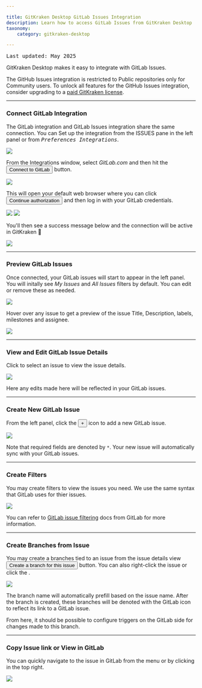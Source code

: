 ```yaml
---

title: GitKraken Desktop GitLab Issues Integration
description: Learn how to access GitLab Issues from GitKraken Desktop
taxonomy:
    category: gitkraken-desktop

---
```


<kbd>Last updated: May 2025</kbd>

GitKraken Desktop makes it easy to integrate with GitLab Issues.

<div class='callout callout--basic'>
    <p>The GitHub Issues integration is restricted to Public repositories only for Community users. To unlock all features for the GitHub Issues integration, consider upgrading to a <a href="https://gitkraken.com/pricing?source=help_center&product=gitkraken"> paid GitKraken license</a>. </p>
</div>

***

### Connect GitLab Integration

The GitLab integration and GitLab Issues integration share the same connection. You can Set up the integration from the ISSUES pane in the left panel or from <kbd><i>Preferences   <i class='fa fa-caret-right'></i>   Integrations</i></kbd>.

<img src="/wp-content/uploads/connect-gitlab-issues-2025.png" srcset="/wp-content/uploads/connect-gitlab-issues-2025@2x.png" class="help-center-img img-bordered">


From the Integrations window, select _GitLab.com_ and then hit the <button class='button button--success button--ui button--nolink'>Connect to GitLab</button> button.

<img src="/wp-content/uploads/connect-gitlab-2025.png" srcset="/wp-content/uploads/connect-gitlab-2025@2x.png 2x" class="help-center-img img-bordered">

This will open your default web browser where you can click <button class='button button--success button--ui button--nolink'>Continue authorization</button> and then log in with your GitLab credentials.

<img src="/wp-content/uploads/authorize-gitlab.png" srcset="/wp-content/uploads/authorize-gitlab@2x.png 2x" class="help-center-img img-bordered">

<img src="/wp-content/uploads/gitlab-sign-in.png" srcset="/wp-content/uploads/gitlab-sign-in@2x.png 2x" class="help-center-img img-bordered">

You'll then see a success message below and the connection will be active in GitKraken 🎉

<img src="/wp-content/uploads/auth-success-gitlab-1.png" srcset="/wp-content/uploads/auth-success-gitlab-1@2x.png 2x" class="help-center-img img-bordered">

***

### Preview GitLab Issues

Once connected, your GitLab issues will start to appear in the left panel. You will initally see  _My Issues_ and _All Issues_ filters by default. You can edit or remove these as needed.

<img src="/wp-content/uploads/gitlab-issues-list-2025.png" srcset="/wp-content/uploads/gitlab-issues-list-2025@2x.png" class="help-center-img img-bordered">

Hover over any issue to get a preview of the issue Title, Description, labels, milestones and assignee.

<img src="/wp-content/uploads/gitlab-issue-hover-2025.png" srcset="/wp-content/uploads/gitlab-issue-hover-2025@2x.png" class="help-center-img img-bordered">

***

### View and Edit GitLab Issue Details

Click to select an issue to view the issue details.

<img src="/wp-content/uploads/github-issue-view-click-2025.png" srcset="/wp-content/uploads/github-issue-view-click-2025@2x.png" class="help-center-img img-bordered">

Here any edits made here will be reflected in your GitLab issues.

***

### Create New GitLab Issue

From the left panel, click the <button class='button button--success button--ui button--nolink'>+</button> icon to add a new GitLab issue.

<img src="/wp-content/uploads/gitlab-issue-create-2025.png" srcset="/wp-content/uploads/gitlab-issue-create-2025@2x.png" class="help-center-img img-bordered">

Note that required fields are denoted by `*`. Your new issue will automatically sync with your GitLab issues.

***

### Create Filters

You may create filters to view the issues you need. We use the same syntax that GitLab uses for thier issues.

<img src="/wp-content/uploads/gitlab-filter-create-2025.png" srcset="/wp-content/uploads/gitlab-filter-create-2025@2x.png" class="help-center-img img-bordered">

You can refer to [GitLab issue filtering](https://docs.gitlab.com/ee/user/search/index.html#filtering-issue-and-merge-request-lists) docs from GitLab for more information.

***

### Create Branches from Issue

You may create a branches tied to an issue from the issue details view <button class='button button--success button--ui button--nolink'>Create a branch for this issue</button> button. You can also right-click the issue or click the <kbd> <i class="fa fa-ellipsis-v"></i> </kbd>.

<img src="/wp-content/uploads/gitlab-issue-create-branch-2025.png" srcset="/wp-content/uploads/gitlab-issue-create-branch-2025@2x.png" class="help-center-img img-bordered">

The branch name will automatically prefill based on the issue name. After the branch is created, these branches will be denoted with the GitLab icon to reflect its link to a GitLab issue.

From here, it should be possible to configure triggers on the GitLab side for changes made to this branch.

***

### Copy Issue link or View in GitLab

You can quickly navigate to the issue in GitLab from the <kbd> <i class="fa fa-ellipsis-v"></i> </kbd> menu or by clicking <i class="fa fa-external-link" aria-hidden="true"></i> in the top right.

<img src="/wp-content/uploads/gitlab-issue-copy-link-2025.png" srcset="/wp-content/uploads/gitlab-issue-copy-link-2025@2x.png" class="help-center-img img-bordered">



